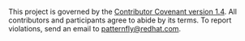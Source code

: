 This project is governed by the [Contributor Covenant version 1.4][1]. All contributors and participants agree to abide by its terms. To report violations, send an email to [patternfly@redhat.com][2].

 [1]: https://www.contributor-covenant.org/version/1/4/code-of-conduct.html
 [2]: mailto:patternfly@redhat.com
 
